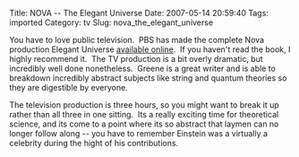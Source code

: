 Title: NOVA -- The Elegant Universe
Date: 2007-05-14 20:59:40
Tags: imported
Category: tv
Slug: nova_the_elegant_universe

You have to love public television.  PBS has made the complete Nova production Elegant Universe <a href="http://www.pbs.org/wgbh/nova/elegant/program_d_t.html">available online</a>.  If you haven't read the book, I highly recommend it.  The TV production is a bit overly dramatic, but incredibly well done nonetheless.  Greene is a great writer and is able to breakdown incredibly abstract subjects like string and quantum theories so they are digestible by everyone.

The television production is three hours, so you might want to break it up rather than all three in one sitting.  Its a really exciting time for theoretical science, and its come to a point where its so abstract that laymen can no longer follow along -- you have to remember Einstein was a virtually a celebrity during the hight of his contributions.
